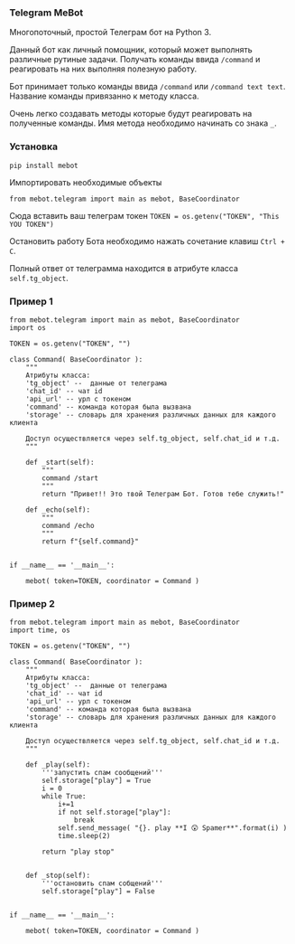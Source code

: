 ### Telegram MeBot

Многопоточный, простой Телеграм бот на Python 3.

Данный бот как личный помощник, который может выполнять различные рутиные задачи. Получать команды ввида `/command` и реагировать на них выполняя полезную работу.

Бот принимает только команды ввида `/command` или `/command text text`. Название команды привязанно к методу класса. 

Очень легко создавать методы которые будут реагировать на полученные команды. Имя метода необходимо начинать со знака `_`.

### Установка

```
pip install mebot
```

Импортировать необходимые объекты

```
from mebot.telegram import main as mebot, BaseCoordinator
```

Сюда вставить ваш телеграм токен `TOKEN = os.getenv("TOKEN", "This YOU TOKEN")`

Остановить работу Бота необходимо нажать сочетание клавиш ```Ctrl + C```.

Полный ответ от телеграмма находится в атрибуте класса `self.tg_object`.

### Пример 1

```
from mebot.telegram import main as mebot, BaseCoordinator
import os

TOKEN = os.getenv("TOKEN", "")

class Command( BaseCoordinator ):
    """ 
    Атрибуты класса:
    'tg_object' --  данные от телеграма
    'chat_id' -- чат id
    'api_url' -- урл с токеном
    'command' -- команда которая была вызвана
    'storage' -- словарь для хранения различных данных для каждого клиента
    
    Доступ осуществляется через self.tg_object, self.chat_id и т.д.
    """

    def _start(self):
        """
        command /start
        """
        return "Привет!! Это твой Телеграм Бот. Готов тебе служить!"

    def _echo(self):
        """
        command /echo
        """
        return f"{self.command}"


if __name__ == '__main__':

    mebot( token=TOKEN, coordinator = Command )
```

### Пример 2

```
from mebot.telegram import main as mebot, BaseCoordinator
import time, os

TOKEN = os.getenv("TOKEN", "")

class Command( BaseCoordinator ):
    """ 
    Атрибуты класса:
    'tg_object' --  данные от телеграма
    'chat_id' -- чат id
    'api_url' -- урл с токеном
    'command' -- команда которая была вызвана
    'storage' -- словарь для хранения различных данных для каждого клиента
    
    Доступ осуществляется через self.tg_object, self.chat_id и т.д.
    """

    def _play(self):
        '''запустить спам сообщений'''
        self.storage["play"] = True
        i = 0
        while True:
            i+=1
            if not self.storage["play"]:
                break
            self.send_message( "{}. play **I 😲 Spamer**".format(i) )
            time.sleep(2)

        return "play stop"


    def _stop(self):
        '''остановить спам собщений'''
        self.storage["play"] = False


if __name__ == '__main__':

    mebot( token=TOKEN, coordinator = Command )

```


